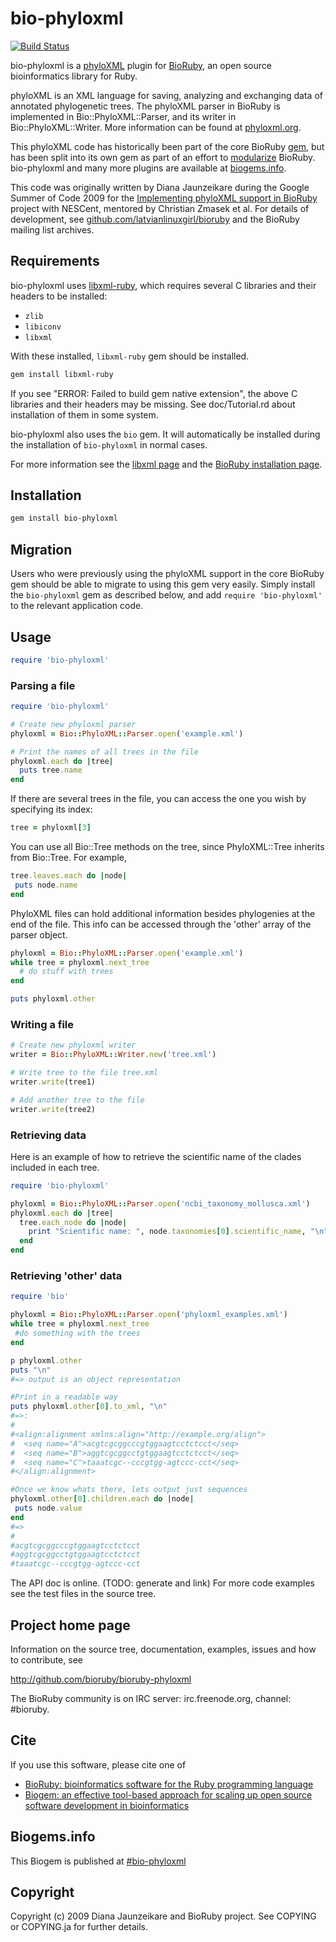 # bio-phyloxml

[![Build Status](https://secure.travis-ci.org/csw/bioruby-phyloxml.png)](http://travis-ci.org/bioruby/bioruby-phyloxml)

bio-phyloxml is a [phyloXML](http://www.phyloxml.org/) plugin for
[BioRuby](http://bioruby.org/), an open source bioinformatics
library for Ruby.

phyloXML is an XML language for saving, analyzing and exchanging data
of annotated phylogenetic trees. The phyloXML parser in BioRuby is
implemented in Bio::PhyloXML::Parser, and its writer in
Bio::PhyloXML::Writer.  More information can be found at
[phyloxml.org](http://www.phyloxml.org).

This phyloXML code has historically been part of the core BioRuby
[gem](https://github.com/bioruby/bioruby), but has been split into its
own gem as part of an effort to
[modularize](http://bioruby.open-bio.org/wiki/Plugins)
BioRuby. bio-phyloxml and many more plugins are available at
[biogems.info](http://www.biogems.info/).

This code was originally written by Diana Jaunzeikare during the
Google Summer of Code 2009 for the
[Implementing phyloXML support in BioRuby](http://informatics.nescent.org/wiki/Phyloinformatics_Summer_of_Code_2009#Implementing_phyloXML_support_in_BioRuby)
project with NESCent, mentored by Christian Zmasek et al. For details
of development, see
[github.com/latvianlinuxgirl/bioruby](https://github.com/latvianlinuxgirl/bioruby)
and the BioRuby mailing list archives.

## Requirements

bio-phyloxml uses [libxml-ruby](http://xml4r.github.com/libxml-ruby/),
which requires several C libraries and their headers to be installed:
 * `zlib`
 * `libiconv`
 * `libxml`
 
With these installed, `libxml-ruby` gem should be installed.

```sh
gem install libxml-ruby
```

If you see "ERROR: Failed to build gem native extension", the above
C libraries and their headers may be missing. See doc/Tutorial.rd
about installation of them in some system.

bio-phyloxml also uses the `bio` gem. It will automatically be installed
during the installation of `bio-phyloxml` in normal cases.

For more information see the
[libxml page](https://rubygems.org/gems/libxml-ruby) and
the [BioRuby installation page](http://bioruby.open-bio.org/wiki/Installation).


## Installation

```sh
gem install bio-phyloxml
```

## Migration

Users who were previously using the phyloXML support in the core
BioRuby gem should be able to migrate to using this gem very
easily. Simply install the `bio-phyloxml` gem as described below, and
add `require 'bio-phyloxml'` to the relevant application code.

## Usage

```ruby
require 'bio-phyloxml'
```

### Parsing a file

```ruby
require 'bio-phyloxml'

# Create new phyloxml parser
phyloxml = Bio::PhyloXML::Parser.open('example.xml')

# Print the names of all trees in the file
phyloxml.each do |tree|
  puts tree.name
end
```

If there are several trees in the file, you can access the one you wish by specifying its index:

```ruby
tree = phyloxml[3]
```
You can use all Bio::Tree methods on the tree, since PhyloXML::Tree inherits from Bio::Tree. For example, 

```ruby
tree.leaves.each do |node|
 puts node.name
end
```

PhyloXML files can hold additional information besides phylogenies at the end of the file. This info can be accessed through the 'other' array of the parser object.

```ruby
phyloxml = Bio::PhyloXML::Parser.open('example.xml')
while tree = phyloxml.next_tree
  # do stuff with trees
end 

puts phyloxml.other
```

### Writing a file

```ruby
# Create new phyloxml writer
writer = Bio::PhyloXML::Writer.new('tree.xml')

# Write tree to the file tree.xml
writer.write(tree1) 

# Add another tree to the file
writer.write(tree2)
```

### Retrieving data

Here is an example of how to retrieve the scientific name of the clades included in each tree.

```ruby
require 'bio-phyloxml'

phyloxml = Bio::PhyloXML::Parser.open('ncbi_taxonomy_mollusca.xml')
phyloxml.each do |tree|
  tree.each_node do |node|
    print "Scientific name: ", node.taxonomies[0].scientific_name, "\n"
  end
end
```

### Retrieving 'other' data

```ruby
require 'bio'

phyloxml = Bio::PhyloXML::Parser.open('phyloxml_examples.xml')
while tree = phyloxml.next_tree
 #do something with the trees
end

p phyloxml.other
puts "\n"
#=> output is an object representation

#Print in a readable way
puts phyloxml.other[0].to_xml, "\n"
#=>:
#
#<align:alignment xmlns:align="http://example.org/align">
#  <seq name="A">acgtcgcggcccgtggaagtcctctcct</seq>
#  <seq name="B">aggtcgcggcctgtggaagtcctctcct</seq>
#  <seq name="C">taaatcgc--cccgtgg-agtccc-cct</seq>
#</align:alignment>

#Once we know whats there, lets output just sequences
phyloxml.other[0].children.each do |node|
 puts node.value
end
#=>
#
#acgtcgcggcccgtggaagtcctctcct
#aggtcgcggcctgtggaagtcctctcct
#taaatcgc--cccgtgg-agtccc-cct
```

The API doc is online. (TODO: generate and link) For more code
examples see the test files in the source tree.

## Project home page

Information on the source tree, documentation, examples, issues and
how to contribute, see

  http://github.com/bioruby/bioruby-phyloxml

The BioRuby community is on IRC server: irc.freenode.org, channel: #bioruby.

## Cite

If you use this software, please cite one of
  
* [BioRuby: bioinformatics software for the Ruby programming language](http://dx.doi.org/10.1093/bioinformatics/btq475)
* [Biogem: an effective tool-based approach for scaling up open source software development in bioinformatics](http://dx.doi.org/10.1093/bioinformatics/bts080)

## Biogems.info

This Biogem is published at [#bio-phyloxml](http://biogems.info/index.html)

## Copyright

Copyright (c) 2009 Diana Jaunzeikare and BioRuby project.
See COPYING or COPYING.ja for further details.
